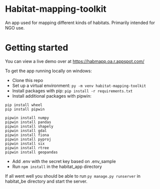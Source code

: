 # Habitat-mapping-toolkit
An app used for mapping different kinds of habitats. Primarily intended for NGO use.

# Getting started
You can view a live demo over at https://habmapp.oa.r.appspot.com/

To get the app running locally on windows:
- Clone this repo
- Set up a virtual environment: `py -m venv habitat-mapping-toolkit` 
- Install packages with pip: `pip install -r requirements.txt`
- Install additional packages with pipwin: 
```
pip install wheel
pip install pipwin

pipwin install numpy
pipwin install pandas
pipwin install shapely
pipwin install gdal
pipwin install fiona
pipwin install pyproj
pipwin install six
pipwin install rtree
pipwin install geopandas
```
- Add .env with the secret key based on .env_sample
- Run `npm install` in the habitat_app directory

If all went well you should be able to run `py manage.py runserver` in habitat_be directory and start the server.
